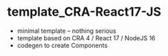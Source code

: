 # template_CRA-React17-JS

- minimal template – nothing serious
- template based on CRA 4 / React 17 / NodeJS 16
- codegen to create Components

